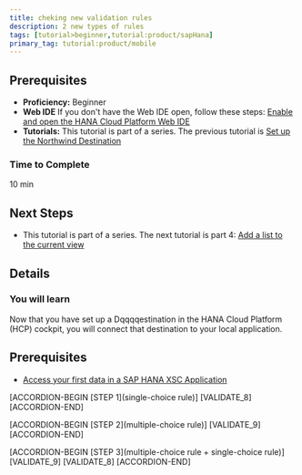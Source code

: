 ```yaml
---
title: cheking new validation rules
description: 2 new types of rules
tags: [tutorial>beginner,tutorial:product/sapHana]
primary_tag: tutorial:product/mobile
---
```



## Prerequisites  
 - **Proficiency:** Beginner
 - **Web IDE** If you don't have the Web IDE open, follow these steps: [Enable and open the HANA Cloud Platform Web IDE](https://go.sap.com/developer/tutorials/sapui5-webide-open-webide.html)
 - **Tutorials:** This tutorial is part of a series.  The previous tutorial is [Set up the Northwind Destination](https://go.sap.com/developer/tutorials/hcp-create-destination.html)

### Time to Complete
10 min

## Next Steps
 - This tutorial is part of a series.  The next tutorial is part 4: [Add a list to the current view](https://go.sap.com/developer/tutorials/sapui5-webide-add-list.html)


## Details
### You will learn  
Now that you have set up a Dqqqqestination in the HANA Cloud Platform (HCP) cockpit, you will connect that destination to your local application.    

## Prerequisites  
- [Access your first data in a SAP HANA XSC Application](http://go.sap.com/developer/tutorials/hana-data-access-authorizations.html)



[ACCORDION-BEGIN [STEP 1](single-choice rule)]
[VALIDATE_8]
[ACCORDION-END]


[ACCORDION-BEGIN [STEP 2](multiple-choice rule)]
[VALIDATE_9]
[ACCORDION-END]


[ACCORDION-BEGIN [STEP 3](multiple-choice rule + single-choice rule)]
[VALIDATE_9]
[VALIDATE_8]
[ACCORDION-END]
